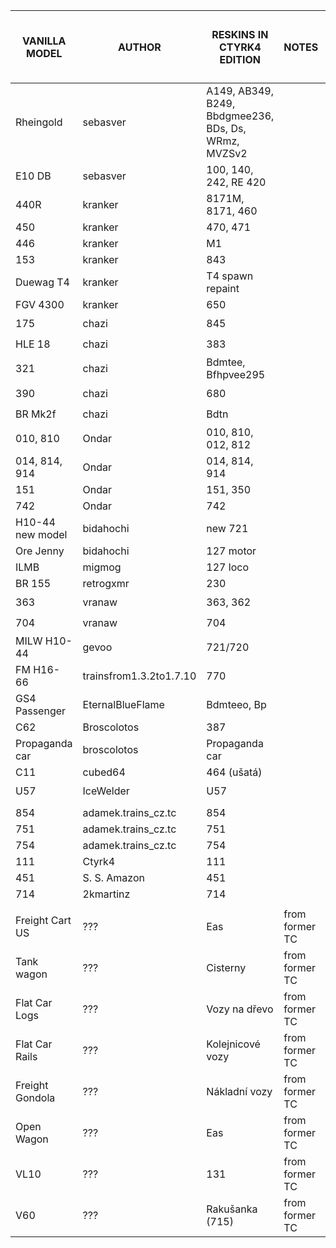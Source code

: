 | VANILLA MODEL	   | AUTHOR                  | RESKINS IN CTYRK4 EDITION                            | NOTES             | RESULT ❓-not solved/❌-disallowed/✅-allowed |
|------------------|-------------------------|------------------------------------------------------|-------------------| -- |
| Rheingold        | sebasver                | A149, AB349, B249, Bbdgmee236, BDs, Ds, WRmz, MVZSv2 |                   | ✅ |
| E10 DB           | sebasver                | 100, 140, 242, RE 420                                |                   | ✅ |
| 440R             | kranker                 | 8171M, 8171, 460                                     |                   | ✅ |
| 450              | kranker                 | 470, 471                                             |                   | ✅ |
| 446              | kranker                 | M1                                                   |                   | ✅ |
| 153              | kranker                 | 843                                                  |                   | ✅ |
| Duewag T4        | kranker                 | T4 spawn repaint                                     |                   | ✅ |
| FGV 4300         | kranker                 | 650                                                  |                   | ✅ |
| 175              | chazi                   | 845                                                  |                   | ❓ |
| HLE 18           | chazi                   | 383                                                  |                   | ❓ |
| 321              | chazi                   | Bdmtee, Bfhpvee295                                   |                   | ❓ |
| 390              | chazi                   | 680                                                  |                   | ❓ |
| BR Mk2f          | chazi                   | Bdtn                                                 |                   | ❓ |
| 010, 810         | Ondar                   | 010, 810, 012, 812                                   |                   | ✅ |
| 014, 814, 914    | Ondar                   | 014, 814, 914                                        |                   | ✅ |
| 151              | Ondar                   | 151, 350                                             |                   | ✅ |
| 742              | Ondar                   | 742                                                  |                   | ✅ |
| H10-44 new model | bidahochi               | new 721                                              |                   | ✅ |
| Ore Jenny        | bidahochi               | 127 motor                                            |                   | ✅ |
| ILMB             | migmog                  | 127 loco                                             |                   | ✅ |
| BR 155           | retrogxmr               | 230                                                  |                   | ❌ |
| 363              | vranaw                  | 363, 362                                             |                   | ❓ |
| 704              | vranaw                  | 704                                                  |                   | ❓ |
| MILW H10-44      | gevoo                   | 721/720                                              |                   | ❓ |
| FM H16-66        | trainsfrom1.3.2to1.7.10 | 770                                                  |                   | ❌ |
| GS4 Passenger    | EternalBlueFlame        | Bdmteeo, Bp                                          |                   | ❓ |
| C62              | Broscolotos             | 387                                                  |                   | ✅ |
| Propaganda car   | broscolotos             | Propaganda car                                       |                   | ✅ |
| C11              | cubed64                 | 464 (ušatá)                                          |                   | ✅ |
| U57              | IceWelder               | U57                                                  |                   | ❓ |
|                  |                         |                                                      |                   | |
| 854              | adamek.trains_cz.tc     | 854                                                  |                   | ✅ |
| 751              | adamek.trains_cz.tc     | 751                                                  |                   | ✅ |
| 754              | adamek.trains_cz.tc     | 754                                                  |                   | ✅ |
| 111              | Ctyrk4                  | 111                                                  |                   | ✅ |
| 451              | S. S. Amazon            | 451                                                  |                   | ✅ |
| 714              | 2kmartinz               | 714                                                  |                   | ✅ |
|                  |                         |                                                      |                   | |
| Freight Cart US  | ???                     | Eas                                                  | from former TC    | ❓ |
| Tank wagon       | ???                     | Cisterny                                             | from former TC    | ❓ |
| Flat Car Logs    | ???                     | Vozy na dřevo                                        | from former TC    | ❓ |
| Flat Car Rails   | ???                     | Kolejnicové vozy                                     | from former TC    | ❓ |
| Freight Gondola  | ???                     | Nákladní vozy                                        | from former TC    | ❓ |
| Open Wagon       | ???                     | Eas                                                  | from former TC    | ❓ |
| VL10             | ???                     | 131                                                  | from former TC    | ❓ |
| V60              | ???                     | Rakušanka (715)                                      | from former TC    | ❓ |
